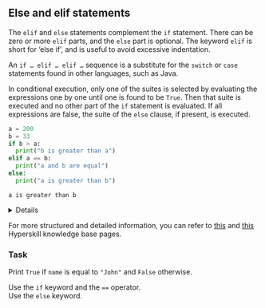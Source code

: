 ## Else and elif statements

The `elif` and `else` statements complement the `if` statement. 
There can be zero or more `elif` parts, and the `else` part is optional. The keyword 
`elif` is short for ‘else if’, and is useful to avoid excessive indentation.

<div class="hint">An <code>if … elif … elif …</code> sequence is a substitute for the <code>switch</code> or 
<code>case</code> statements found in other languages, such as Java.</div>

In conditional execution, only one of the suites is selected by evaluating the expressions one by one until one is found 
to be `True`. Then that suite is executed and no other part of the `if` statement is evaluated. 
If all expressions are false, the suite of the `else` clause, if present, is executed.


```python
a = 200
b = 33
if b > a:
  print("b is greater than a")
elif a == b:
  print("a and b are equal")
else:
  print("a is greater than b")
```
```text
a is greater than b
```

<details>

A simple if-else statement can also be fit in one line of code, just like we have shown in the previous task. For example,
```python
if a > b:
    a += 1
else: 
    a -= 1
```
can be written as
```python
a += 1 if a > b else a -= 1
```
</details>
  
For more structured and detailed information, you can refer to [this](https://hyperskill.org/learn/step/5932) and [this](https://hyperskill.org/learn/step/5926) Hyperskill knowledge base pages.

### Task
Print `True` if `name` is equal to `"John"` and `False` otherwise.  

<div class='hint'>Use the <code>if</code> keyword and the <code>==</code> operator.</div>
<div class='hint'>Use the <code>else</code> keyword.</div>
